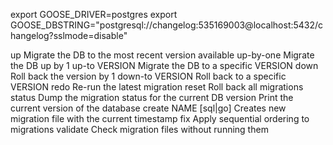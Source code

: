export GOOSE_DRIVER=postgres export GOOSE_DBSTRING="postgresql://changelog:535169003@localhost:5432/changelog?sslmode=disable"


up                   Migrate the DB to the most recent version available
up-by-one            Migrate the DB up by 1
up-to VERSION        Migrate the DB to a specific VERSION
down                 Roll back the version by 1
down-to VERSION      Roll back to a specific VERSION
redo                 Re-run the latest migration
reset                Roll back all migrations
status               Dump the migration status for the current DB
version              Print the current version of the database
create NAME [sql|go] Creates new migration file with the current timestamp
fix                  Apply sequential ordering to migrations
validate             Check migration files without running them
